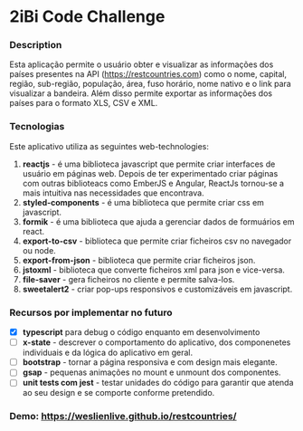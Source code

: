 # 2iBi Code Challenge

### Description
Esta aplicação permite o usuário obter e visualizar as informações dos países presentes na API (https://restcountries.com) como o nome, capital, região, sub-região, população, área, fuso horário, nome nativo e o link para visualizar a bandeira.
Além disso permite exportar as informações dos países para o formato XLS, CSV e XML.

### Tecnologias
Este aplicativo utiliza as seguintes web-technologies:
1. **reactjs** - é uma biblioteca javascript que permite criar interfaces de usuário em páginas web. Depois de ter experimentado criar páginas com outras biblioteacs como EmberJS e Angular, ReactJs tornou-se a mais intuitiva nas necessidades que encontrava.
2. **styled-components** - é uma biblioteca que permite criar css em javascript.
3. **formik** - é uma biblioteca que ajuda a gerenciar dados de formuários em react.
4. **export-to-csv** - biblioteca que permite criar ficheiros csv no navegador ou node.
5. **export-from-json** - biblioteca que permite criar ficheiros json.
6. **jstoxml** - biblioteca que converte ficheiros xml para json e vice-versa.
7. **file-saver** - gera ficheiros no cliente e permite salva-los.
8. **sweetalert2** - criar pop-ups responsivos e customizáveis em javascript.

### Recursos por implementar no futuro
- [x] **typescript** para debug o código enquanto em desenvolvimento
- [ ] **x-state** - descrever o comportamento do aplicativo, dos componenetes individuais e da lógica do aplicativo em geral.
- [ ] **bootstrap** - tornar a página responsiva e com design mais elegante.
- [ ] **gsap** - pequenas animações no mount e unmount dos componentes. 
- [ ] **unit tests com jest** - testar unidades do código para garantir que atenda ao seu design e se comporte conforme pretendido.

### Demo: https://weslienlive.github.io/restcountries/
